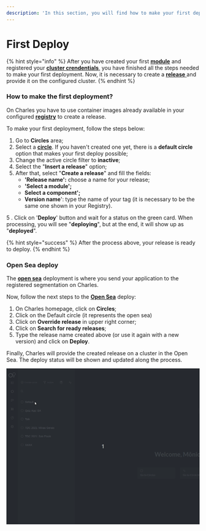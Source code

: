 ```yaml
---
description: 'In this section, you will find how to make your first deployment.'
---
```


# First Deploy

{% hint style="info" %}
After you have created your first [**module**](creating-your-first-module/) and registered your [**cluster crendentials**,](defining-a-workspace/deploy-environment.md) you have finished all the steps needed to make your first deployment. Now, it is necessary to create a [**release** ](../reference/releases.md)and provide it on the configured cluster.
{% endhint %}

### How to make the first deployment? 

On Charles you have to use container images already available in your configured [**registry**](../reference/registry/) to create a release.

To make your first deployment, follow the steps below: 

1. Go to **Circles** area;
2. Select a [**circle**](../reference/circles.md). If you haven't created one yet, there is a **default circle** option that makes your first deploy possible; 
3. Change the active circle filter to **inactive**;
4. Select the "**Insert a release**" option;
5. After that, select "**Create a release**" and fill the fields: 
   * **'Release name':** choose a name for your release;
   * **'Select a module';**
   * **Select a component';**
   * **Version name**': type the name of your tag \(it is necessary to be the same one shown in your Registry\). 

5 . Click on '**Deploy**' button and wait for a status on the green card. When processing, you will see "**deploying**", but at the end, it will show up as "**deployed**".

{% hint style="success" %}
After the process above, your release is ready to deploy. 
{% endhint %}

### Open Sea deploy

The [**open sea**](../key-concepts.md#open-sea) deployment is where you send your application to the registered segmentation on Charles.

Now, follow the next steps to the [**Open Sea**](https://docs.charlescd.io/key-concepts) deploy:

1. On Charles homepage, click on **Circles**; 
2. Click on the Default circle \(it represents the open sea\) 
3. Click on **Override release** in upper right corner; 
4. Click on **Search for ready releases**;
5. Type the release name created above \(or use it again with a new version\) and click on **Deploy**.

Finally, Charles will provide the created release on a cluster in the Open Sea. The deploy status will be shown and updated along the process.

![](../.gitbook/assets/first-deploy%20%281%29.gif)

